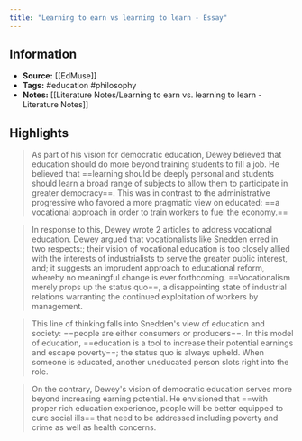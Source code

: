 ```yaml
---
title: "Learning to earn vs learning to learn - Essay"
---
```

## Information
- **Source:** [[EdMuse]]
- **Tags:** #education #philosophy 
- **Notes:** [[Literature Notes/Learning to earn vs. learning to learn - Literature Notes]]

## Highlights
> As part of his vision for democratic education, Dewey believed that education should do more beyond training students to fill a job. He believed that ==learning should be deeply personal and students should learn a broad range of subjects to allow them to participate in greater democracy==. This was in contrast to the administrative progressive who favored a more pragmatic view on educated: ==a vocational approach in order to train workers to fuel the economy.==

> In response to this, Dewey wrote 2 articles to address vocational education. Dewey argued that vocationalists like Snedden erred in two respects:; their vision of vocational education is too closely allied with the interests of industrialists to serve the greater public interest, and; it suggests an imprudent approach to educational reform, whereby no meaningful change is ever forthcoming. ==Vocationalism merely props up the status quo==, a disappointing state of industrial relations warranting the continued exploitation of workers by management.

> This line of thinking falls into Snedden's view of education and society: ==people are either consumers or producers==. In this model of education, ==education is a tool to increase their potential earnings and escape poverty==; the status quo is always upheld. When someone is educated, another uneducated person slots right into the role.

> On the contrary, Dewey's vision of democratic education serves more beyond increasing earning potential. He envisioned that ==with proper rich education experience, people will be better equipped to cure social ills== that need to be addressed including poverty and crime as well as health concerns.